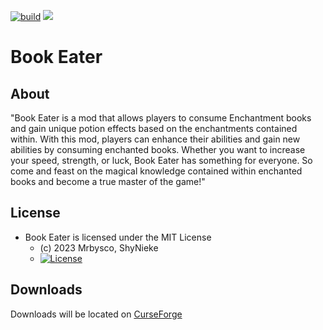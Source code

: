 [![build](https://github.com/Mrbysco/BookEater/actions/workflows/build.yml/badge.svg)](https://github.com/Mrbysco/BookEater/actions/workflows/build.yml) 
[![](http://cf.way2muchnoise.eu/versions/714786.svg)](https://www.curseforge.com/minecraft/mc-mods/book-eater)

# Book Eater #

## About ##
"Book Eater is a mod that allows players to consume Enchantment books and gain unique potion effects based on the enchantments contained within. With this mod, players can enhance their abilities and gain new abilities by consuming enchanted books. Whether you want to increase your speed, strength, or luck, Book Eater has something for everyone. So come and feast on the magical knowledge contained within enchanted books and become a true master of the game!"

## License ##
* Book Eater is licensed under the MIT License
  - (c) 2023 Mrbysco, ShyNieke
  - [![License](https://img.shields.io/badge/License-MIT-red.svg?style=flat)](http://opensource.org/licenses/MIT)

## Downloads ##
Downloads will be located on [CurseForge](https://www.curseforge.com/minecraft/mc-mods/book-eater)
